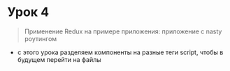 # Урок 4

> Применение Redux на примере приложения: приложение с nasty роутингом

 - с этого урока разделяем компоненты на разные теги script, чтобы в будущем перейти на файлы
